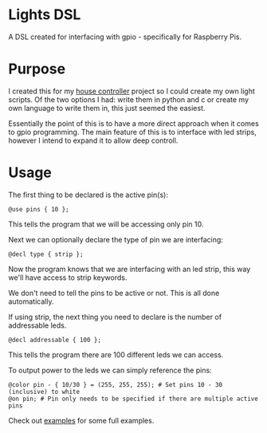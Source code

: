 # Lights DSL

A DSL created for interfacing with gpio - specifically for Raspberry Pis.

# Purpose

I created this for my [house controller](https://github.com/tesinclair/house-controller2.0) project so I
could create my own light scripts. Of the two options I had: write them in python and c or create my own
language to write them in, this just seemed the easiest. 

Essentially the point of this is to have a more direct approach when it comes to gpio programming.
The main feature of this is to interface with led strips, however I intend to expand it to allow
deep controll. 

# Usage

The first thing to be declared is the active pin(s):

```
@use pins { 10 };
```
This tells the program that we will be accessing only pin 10.

Next we can optionally declare the type of pin we are interfacing:

```
@decl type { strip };
```
Now the program knows that we are interfacing with an led strip, this
way we'll have access to strip keywords.

We don't need to tell the pins to be active or not. This is all done automatically.

If using strip, the next thing you need to declare is the number of addressable leds.

```
@decl addressable { 100 };
```
This tells the program there are 100 different leds we can access.

To output power to the leds we can simply reference the pins:
```
@color pin - { 10/30 } = (255, 255, 255); # Set pins 10 - 30 (inclusive) to white
@on pin; # Pin only needs to be specified if there are multiple active pins
```

Check out [examples](https://github.com/tesinclair/lightsDSL/examples) for some full examples.





